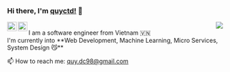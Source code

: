 ### Hi there, I'm [quyctd!](https://github.com/quyctd) 👋
<a href="#">
<img align="right" src="https://github-readme-stats.vercel.app/api?username=quyctd&show_icons=true&theme=default">
</a>
<a href="https://www.facebook.com/akashi.211">
  <img align="left" alt="Quyctd | Facebook" width="22px" src="https://cdns.iconmonstr.com/wp-content/assets/preview/2017/240/iconmonstr-facebook-6.png" />
</a>
<a href="https://www.linkedin.com/in/andrewdinh98/">
  <img align="left" alt="Quyctd | Linkedin" width="22px" src="https://cdn.jsdelivr.net/npm/simple-icons@v3/icons/linkedin.svg" />
</a>

<br/>
I am a software engineer from Vietnam 🇻🇳
<br/>
I'm currently into **Web Development, Machine Learning, Micro Services, System Design 😼**

📫 How to reach me: quy.dc98@gmail.com
